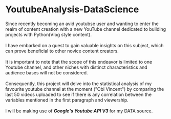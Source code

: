 # YoutubeAnalysis-DataScience

<p>
   Since recently becoming an avid youtubse user and wanting to enter the realm of content creation with a new YouTube channel dedicated to building projects with Python(Vlog style content). 
  <br><br> I have embarked on a quest to gain valuable insights on this subject, which can prove beneficial to other novice content creators. 
  <br><br> It is important to note that the scope of this endeavor is limited to one Youtube channel, and other niches with distinct characteristics and audience bases will not be considered. 
  <br><br> Consequently, this project will delve into the statistical analysis of my favourite youtube channel at the moment ("Obi Vincent") by comparing the last 50 videos uploaded to see if there is any correlation between the variables mentioned in the first paragraph and viewership.
  <br><br> I will be making use of <b><i> Google's Youtube API V3 </i></b> for my DATA source.
</p>
